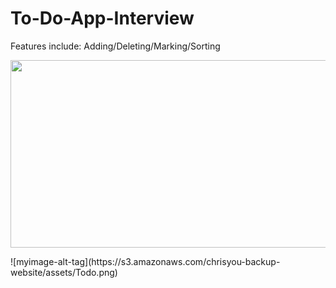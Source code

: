 # To-Do-App-Interview
Features include: Adding/Deleting/Marking/Sorting

<p align="center">
 <img src="https://chrisyou-backup-website.s3.amazonaws.com/assets/Todo.png" width="800" height="300"/> 
 </p>
![myimage-alt-tag](https://s3.amazonaws.com/chrisyou-backup-website/assets/Todo.png)

